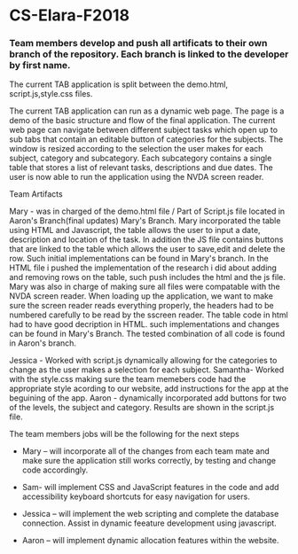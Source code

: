 ﻿# CS-Elara-F2018

### Team members develop and push all artificats to their own branch of the repository. Each branch is linked to the developer by first name.


The current TAB application is split between the demo.html, script.js,style.css files.


The current TAB application can run as a dynamic web page. The page is a demo of the basic structure and flow of the final application. The current web page can navigate between different subject tasks which open up to sub tabs that contain an editable button of categories for the subjects. The window is resized according to the selection the user makes for each subject, category and subcategory. Each subcategory contains a single table that stores a list of relevant tasks, descriptions and due dates. The user is now able to run the application using the NVDA screen reader.

Team Artifacts 

Mary - was in charged of the demo.html file / Part of Script.js file located in Aaron's Branch(final updates) Mary's Branch. 
Mary incorporated the table using HTML and Javascript, the table allows the user to input a date, description and location of the task. In addition the JS file contains buttons that are linked to the table which allows the user to save,edit and delete the row. Such initial implementations can be found in Mary's branch. In the HTML file i pushed the implementation of the research i did about adding and removing rows on the table, such push includes the html and the js file. 
Mary was also in charge of making sure all files were compatable with the NVDA screen reader. When loading up the application, we want to make sure the screen reader reads everything properly, the headers had to be numbered carefully to be read by the sscreen reader. The table code in html had to have good decription in HTML. such implementations and changes can be found in Mary's Branch. The tested combination of all code is found in Aaron's branch.

Jessica - Worked with script.js dynamically allowing for the categories to change as the user makes a selection for each subject.
Samantha- Worked with the style.css making sure the team memebers code had the appropriate style acording to our website, add instructions for the app at the beguining of the app. 
Aaron - dynamically incorporated add buttons for two of the levels, the subject and category. Results are shown in the script.js file.

The team members jobs will be the following for the next steps

-	Mary – will incorporate all of the changes from each team mate and make sure the application still works correctly, by testing and change code accordingly. 

-	Sam- will implement CSS and JavaScript features in the code and add accessibility keyboard shortcuts for easy navigation for users. 
-	Jessica – will implement the web scripting and complete the database connection. Assist in dynamic feeature development using javascript.  
-	Aaron – will implement dynamic allocation features within the website.
